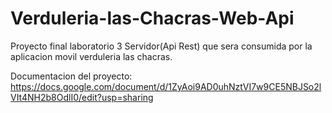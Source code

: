 # Verduleria-las-Chacras-Web-Api
Proyecto final laboratorio 3
Servidor(Api Rest) que sera consumida por la aplicacion movil verduleria las chacras.

Documentacion del proyecto: https://docs.google.com/document/d/1ZyAoi9AD0uhNztVI7w9CE5NBJSo2lVIt4NH2b8OdlI0/edit?usp=sharing

